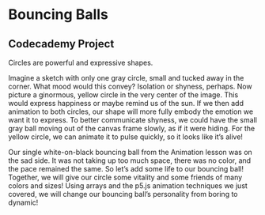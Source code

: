 # Bouncing Balls

## Codecademy Project

Circles are powerful and expressive shapes.

Imagine a sketch with only one gray circle, small and tucked away in the corner. What mood would this convey? Isolation or shyness, perhaps. Now picture a ginormous, yellow circle in the very center of the image. This would express happiness or maybe remind us of the sun. If we then add animation to both circles, our shape will more fully embody the emotion we want it to express. To better communicate shyness, we could have the small gray ball moving out of the canvas frame slowly, as if it were hiding. For the yellow circle, we can animate it to pulse quickly, so it looks like it’s alive!

Our single white-on-black bouncing ball from the Animation lesson was on the sad side. It was not taking up too much space, there was no color, and the pace remained the same. So let’s add some life to our bouncing ball! Together, we will give our circle some vitality and some friends of many colors and sizes! Using arrays and the p5.js animation techniques we just covered, we will change our bouncing ball’s personality from boring to dynamic!
